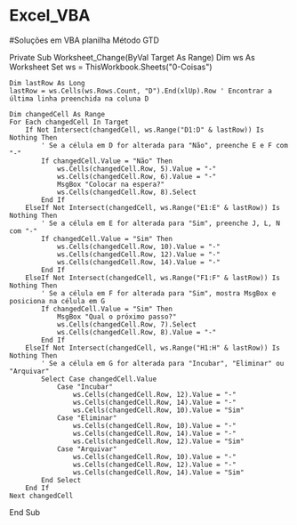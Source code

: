 # Excel_VBA
#Soluções em VBA planilha Método GTD


Private Sub Worksheet_Change(ByVal Target As Range)
    Dim ws As Worksheet
    Set ws = ThisWorkbook.Sheets("0-Coisas")
    
    Dim lastRow As Long
    lastRow = ws.Cells(ws.Rows.Count, "D").End(xlUp).Row ' Encontrar a última linha preenchida na coluna D
    
    Dim changedCell As Range
    For Each changedCell In Target
        If Not Intersect(changedCell, ws.Range("D1:D" & lastRow)) Is Nothing Then
            ' Se a célula em D for alterada para "Não", preenche E e F com "-"
            If changedCell.Value = "Não" Then
                ws.Cells(changedCell.Row, 5).Value = "-"
                ws.Cells(changedCell.Row, 6).Value = "-"
                MsgBox "Colocar na espera?"
                ws.Cells(changedCell.Row, 8).Select
            End If
        ElseIf Not Intersect(changedCell, ws.Range("E1:E" & lastRow)) Is Nothing Then
            ' Se a célula em E for alterada para "Sim", preenche J, L, N com "-"
            If changedCell.Value = "Sim" Then
                ws.Cells(changedCell.Row, 10).Value = "-"
                ws.Cells(changedCell.Row, 12).Value = "-"
                ws.Cells(changedCell.Row, 14).Value = "-"
            End If
        ElseIf Not Intersect(changedCell, ws.Range("F1:F" & lastRow)) Is Nothing Then
            ' Se a célula em F for alterada para "Sim", mostra MsgBox e posiciona na célula em G
            If changedCell.Value = "Sim" Then
                MsgBox "Qual o próximo passo?"
                ws.Cells(changedCell.Row, 7).Select
                ws.Cells(changedCell.Row, 8).Value = "-"
            End If
        ElseIf Not Intersect(changedCell, ws.Range("H1:H" & lastRow)) Is Nothing Then
            ' Se a célula em G for alterada para "Incubar", "Eliminar" ou "Arquivar"
            Select Case changedCell.Value
                Case "Incubar"
                    ws.Cells(changedCell.Row, 12).Value = "-"
                    ws.Cells(changedCell.Row, 14).Value = "-"
                    ws.Cells(changedCell.Row, 10).Value = "Sim"
                Case "Eliminar"
                    ws.Cells(changedCell.Row, 10).Value = "-"
                    ws.Cells(changedCell.Row, 14).Value = "-"
                    ws.Cells(changedCell.Row, 12).Value = "Sim"
                Case "Arquivar"
                    ws.Cells(changedCell.Row, 10).Value = "-"
                    ws.Cells(changedCell.Row, 12).Value = "-"
                    ws.Cells(changedCell.Row, 14).Value = "Sim"
            End Select
        End If
    Next changedCell
End Sub
